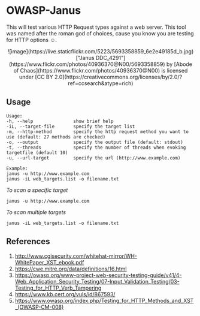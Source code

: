 # OWASP-Janus
This will test various HTTP Request types against a web server. This tool was named after the roman god of choices, cause you know you are testing for HTTP options ☺️.

<p align="center">
  ![image](https://live.staticflickr.com/5223/5693358859_6e2e49185d_b.jpg)
  ["Janus DDC_4291"](https://www.flickr.com/photos/40936370@N00/5693358859) by [Abode of Chaos](https://www.flickr.com/photos/40936370@N00) is licensed under [CC BY 2.0](https://creativecommons.org/licenses/by/2.0/?ref=ccsearch&atype=rich)
</p>

## Usage
```
Usage:
-h, --help               show brief help
-iL, --target-file       specify the target list
-m, --http-method        specify the http request method you want to use (default: 27 methods are checked)
-o, --output             specify the output file (default: stdout)
-t, --threads            specify the number of threads when evoking targetfile (default 10)
-u, --url-target         specify the url (http://www.example.com)

Example:
janus -u http://www.example.com
janus -iL web_targets.list -o filename.txt
```

*To scan a specific target*
```
janus -u http://www.example.com
```
*To scan multiple targets*
```
janus -iL web_targets.list -o filename.txt
```

## References
1. http://www.cgisecurity.com/whitehat-mirror/WH-WhitePaper_XST_ebook.pdf
2. https://cwe.mitre.org/data/definitions/16.html
3. https://owasp.org/www-project-web-security-testing-guide/v41/4-Web_Application_Security_Testing/07-Input_Validation_Testing/03-Testing_for_HTTP_Verb_Tampering
4. https://www.kb.cert.org/vuls/id/867593/
5. https://www.owasp.org/index.php/Testing_for_HTTP_Methods_and_XST_(OWASP-CM-008)
